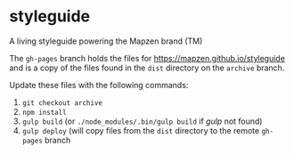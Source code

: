 # styleguide
A living styleguide powering the Mapzen brand (TM)

The `gh-pages` branch holds the files for https://mapzen.github.io/styleguide and is a copy of the files found in the `dist` directory on the `archive` branch.

Update these files with the following commands:

1. `git checkout archive`
2. `npm install`
2. `gulp build` (or `./node_modules/.bin/gulp build` if _gulp_ not found)
4. `gulp deploy` (will copy files from the `dist` directory to the remote `gh-pages` branch

